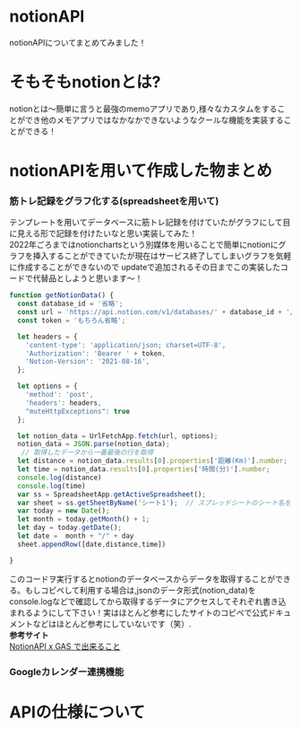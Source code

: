 # notionAPI
notionAPIについてまとめてみました！
# そもそもnotionとは?
notionとは～簡単に言うと最強のmemoアプリであり,様々なカスタムをすることができ他のメモアプリではなかなかできないようなクールな機能を実装することができる！
# notionAPIを用いて作成した物まとめ
### 筋トレ記録をグラフ化する(spreadsheetを用いて)
テンプレートを用いてデータベースに筋トレ記録を付けていたがグラフにして目に見える形で記録を付けたいなと思い実装してみた！  
2022年ごろまではnotionchartsという別媒体を用いることで簡単にnotionにグラフを挿入することができていたが現在はサービス終了してしまいグラフを気軽に作成することができないので  updateで追加されるその日までこの実装したコードで代替品としようと思います～！
```javascript
function getNotionData() {
  const database_id = '省略';
  const url = 'https://api.notion.com/v1/databases/' + database_id + '/query';
  const token = 'もちろん省略';

  let headers = {
    'content-type': 'application/json; charset=UTF-8',
    'Authorization': 'Bearer ' + token,
    'Notion-Version': '2021-08-16',
  };

  let options = {
    'method': 'post',
    'headers': headers,
    "muteHttpExceptions": true
  };

  let notion_data = UrlFetchApp.fetch(url, options);
  notion_data = JSON.parse(notion_data);
   // 取得したデータから一番最後の行を取得
  let distance = notion_data.results[0].properties['距離(Km)'].number;
  let time = notion_data.results[0].properties['時間(分)'].number;
  console.log(distance)
  console.log(time)
  var ss = SpreadsheetApp.getActiveSpreadsheet();
  var sheet = ss.getSheetByName('シート1');  // スプレッドシートのシート名を適宜変更
  var today = new Date();
  let month = today.getMonth() + 1;
  let day = today.getDate();
  let date =  month + "/" + day 
  sheet.appendRow([date,distance,time])

}
```  
このコードヲ実行するとnotionのデータベースからデータを取得することができる。もしコピペして利用する場合は,jsonのデータ形式(notion_data)をconsole.logなどで確認してから取得するデータにアクセスしてそれぞれ書き込まれるようにして下さい！実はほとんど参考にしたサイトのコピペで公式ドキュメントなどはほとんど参考にしていないです（笑）.  
**参考サイト**  
[NotionAPI x GAS で出来ること](https://blog.shinonome.io/notion-gas/)

### Googleカレンダー連携機能

# APIの仕様について


